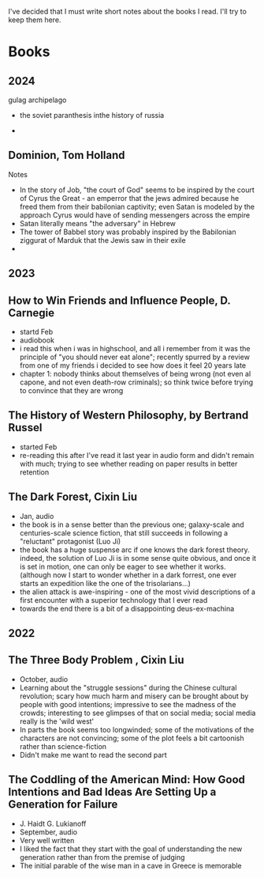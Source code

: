 I've decided that I must write short notes about the books I read. I'll try to keep them here.

# Books 

## 2024

gulag archipelago

- the soviet paranthesis inthe history of russia

- 




## Dominion, Tom Holland
Notes
- In the story of Job, "the court of God" seems to be inspired by the court of Cyrus the Great - an emperror that the jews admired because he freed them from their babilonian captivity; even Satan is modeled by the approach Cyrus would have of sending messengers across the empire
- Satan literally means "the adversary" in Hebrew
- The tower of Babbel story was probably inspired by the Babilonian ziggurat of Marduk that the Jewis saw in their exile
- 

## 2023

## How to Win Friends and Influence People, D. Carnegie
- startd Feb
- audiobook
- i read this when i was in highschool, and all i remember from it was the principle of "you should never eat alone"; recently spurred by a review from one of my friends i decided to see how does it feel 20 years late
- chapter 1: nobody thinks about themselves of being wrong (not even al capone, and not even death-row criminals); so think twice before trying to convince that they are wrong

## The History of Western Philosophy, by Bertrand Russel
- started Feb
- re-reading this after I've read it last year in audio form and didn't remain with much; trying to see whether reading on paper results in better retention

## The Dark Forest, Cixin Liu
- Jan, audio
- the book is in a sense better than the previous one; galaxy-scale and centuries-scale science fiction, that still succeeds in following a "reluctant" protagonist (Luo Ji)
- the book has a huge suspense arc if one knows the dark forest theory.  indeed, the solution of Luo Ji is in some sense quite obvious, and once it is set in motion, one can only be eager to see whether it works. (although now I start to wonder whether in a dark forrest, one ever starts an expedition like the one of the trisolarians...)
- the alien attack is awe-inspiring - one of the most vivid descriptions of a first encounter with a superior technology that I ever read
- towards the end there is a bit of a disappointing deus-ex-machina


## 2022 

## The Three Body Problem , Cixin Liu
- October, audio
- Learning about the "struggle sessions" during the Chinese cultural revolution; scary how much harm and misery can be brought about by people with good intentions; impressive to see the madness of the crowds; interesting to see glimpses of that on social media; social media really is the 'wild west'
- In parts the book seems too longwinded; some of the motivations of the characters are not convincing; some of the plot feels a bit cartoonish rather than science-fiction
- Didn't make me want to read the second part



## The Coddling of the American Mind: How Good Intentions and Bad Ideas Are Setting Up a Generation for Failure
- J. Haidt G. Lukianoff
- September, audio
- Very well written 
- I liked the fact that they start with the goal of understanding the new generation rather than from the premise of judging 
- The initial parable of the wise man in a cave in Greece is memorable



